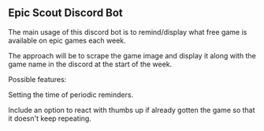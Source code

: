 ## Epic Scout Discord Bot

The main usage of this discord bot is to remind/display what free game is available on epic games each week.

The approach will be to scrape the game image and display it along with the game name in the discord at the start of the week.

Possible features:

Setting the time of periodic reminders.

Include an option to react with thumbs up if already gotten the game so that it doesn't keep repeating.